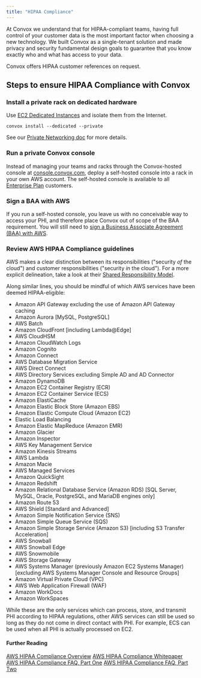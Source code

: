 ```yaml
---
title: "HIPAA Compliance"
---
```


At Convox we understand that for HIPAA-compliant teams, having full control of your customer data is the most important factor when choosing a new technology. We built Convox as a single-tenant solution and made privacy and security fundamental design goals to guarantee that you know exactly who and what has access to your data.

Convox offers HIPAA customer references on request.

## Steps to ensure HIPAA Compliance with Convox

### Install a private rack on dedicated hardware

Use [EC2 Dedicated Instances](https://aws.amazon.com/ec2/purchasing-options/dedicated-instances/) and isolate them from the Internet.

```
convox install --dedicated --private
```

See our [Private Networking doc](/docs/private-networking/) for more details.

### Run a private Convox console

Instead of managing your teams and racks through the Convox-hosted console at [console.convox.com](https://console.convox.com), deploy a self-hosted console into a rack in your own AWS account. The self-hosted console is available to all [Enterprise Plan](/cost) customers.

### Sign a BAA with AWS

If you run a self-hosted console, you leave us with no conceivable way to access your PHI, and therefore place Convox out of scope of the BAA requirement. You will still need to [sign a Business Associate Agreement (BAA) with AWS](https://aws.amazon.com/compliance/hipaa-compliance/).

### Review AWS HIPAA Compliance guidelines

AWS makes a clear distinction between its responsibilities ("security _of_ the cloud") and customer responsibilities ("security _in_ the cloud"). For a more explicit delineation, take a look at their [Shared Responsibility Model](https://aws.amazon.com/compliance/shared-responsibility-model/).

Along similar lines, you should be mindful of which AWS services have been deemed HIPAA-eligible:

* Amazon API Gateway excluding the use of Amazon API Gateway caching
* Amazon Aurora [MySQL, PostgreSQL]
* AWS Batch
* Amazon CloudFront [including Lambda@Edge]
* AWS CloudHSM
* Amazon CloudWatch Logs
* Amazon Cognito
* Amazon Connect
* AWS Database Migration Service
* AWS Direct Connect
* AWS Directory Services excluding Simple AD and AD Connector
* Amazon DynamoDB
* Amazon EC2 Container Registry (ECR)
* Amazon EC2 Container Service (ECS)
* Amazon ElastiCache
* Amazon Elastic Block Store (Amazon EBS)
* Amazon Elastic Compute Cloud (Amazon EC2)
* Elastic Load Balancing
* Amazon Elastic MapReduce (Amazon EMR)
* Amazon Glacier
* Amazon Inspector
* AWS Key Management Service
* Amazon Kinesis Streams
* AWS Lambda
* Amazon Macie
* AWS Managed Services
* Amazon QuickSight
* Amazon Redshift
* Amazon Relational Database Service (Amazon RDS) [SQL Server, MySQL, Oracle, PostgreSQL, and MariaDB engines only]
* Amazon Route 53
* AWS Shield [Standard and Advanced]
* Amazon Simple Notification Service (SNS)
* Amazon Simple Queue Service (SQS)
* Amazon Simple Storage Service (Amazon S3) [including S3 Transfer Acceleration]
* AWS Snowball
* AWS Snowball Edge
* AWS Snowmobile
* AWS Storage Gateway
* AWS Systems Manager (previously Amazon EC2 Systems Manager) [excluding AWS Systems Manager Console and Resource Groups]
* Amazon Virtual Private Cloud (VPC)
* AWS Web Application Firewall (WAF)
* Amazon WorkDocs
* Amazon WorkSpaces

While these are the only services which can process, store, and transmit PHI according to HIPAA regulations, other AWS services can still be used so long as they do not come in direct contact with PHI. For example, ECS can be used when all PHI is actually processed on EC2.

#### Further Reading

[AWS HIPAA Compliance Overview](https://aws.amazon.com/compliance/hipaa-compliance/)
[AWS HIPAA Compliance Whitepaper](https://d0.awsstatic.com/whitepapers/compliance/AWS_HIPAA_Compliance_Whitepaper.pdf)
[AWS HIPAA Compliance FAQ, Part One](https://blogs.aws.amazon.com/security/post/Tx3TGE4YTL0XK5Z/Frequently-Asked-Questions-About-HIPAA-Compliance-in-the-AWS-Cloud)
[AWS HIPAA Compliance FAQ, Part Two](https://blogs.aws.amazon.com/security/post/Tx3FDPNNKZ5XFEE/Frequently-Asked-Questions-About-HIPAA-Compliance-in-the-AWS-Cloud-Part-Two)
